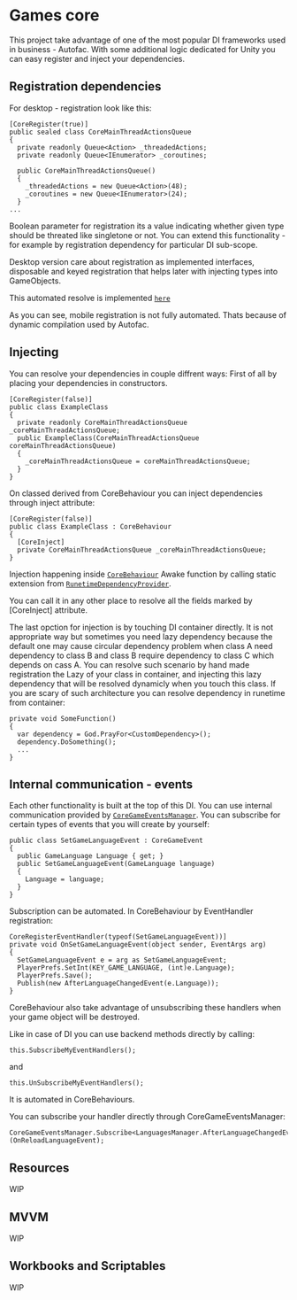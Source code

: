 # Games core

This project take advantage of one of the most popular DI frameworks used in business - Autofac.
With some additional logic dedicated for Unity you can easy register and inject your dependencies.

## Registration dependencies 

For desktop - registration look like this:
```
[CoreRegister(true)]
public sealed class CoreMainThreadActionsQueue
{
  private readonly Queue<Action> _threadedActions;
  private readonly Queue<IEnumerator> _coroutines;

  public CoreMainThreadActionsQueue()
  {
    _threadedActions = new Queue<Action>(48);
    _coroutines = new Queue<IEnumerator>(24);
  }
...
```
Boolean parameter for registration its a value indicating whether given type should be threated like singletone or not.
You can extend this functionality - for example by registration dependency for particular DI sub-scope.

Desktop version care about registration as implemented interfaces, disposable and keyed registration that helps later with injecting types into GameObjects.

This automated resolve is implemented <a href="https://github.com/Hostur/Games-Core/blob/master/Assets/_Scripts/Core/DI/RegisterAssemblyModule.cs" target="_blank">`here`</a>

As you can see, mobile registration is not fully automated. Thats because of dynamic compilation used by Autofac.

## Injecting

You can resolve your dependencies in couple diffrent ways:
First of all by placing your dependencies in constructors.

```
[CoreRegister(false)]
public class ExampleClass
{
  private readonly CoreMainThreadActionsQueue _coreMainThreadActionsQueue;
  public ExampleClass(CoreMainThreadActionsQueue coreMainThreadActionsQueue)
  {
    _coreMainThreadActionsQueue = coreMainThreadActionsQueue;
  }
}
```

On classed derived from CoreBehaviour you can inject dependencies through inject attribute:

```
[CoreRegister(false)]
public class ExampleClass : CoreBehaviour
{
  [CoreInject]
  private CoreMainThreadActionsQueue _coreMainThreadActionsQueue;
}
```

Injection happening inside <a href="https://github.com/Hostur/GamesCore/blob/master/Assets/_Scripts/Core/CoreBehaviour.cs" target="_blank">`CoreBehaviour`</a> Awake function
by calling static extension from <a href="https://github.com/Hostur/Games-Core/blob/master/Assets/_Scripts/Core/DI/RunetimeDependencyProvider.cs" target="_blank">`RunetimeDependencyProvider`</a>.

You can call it in any other place to resolve all the fields marked by [CoreInject] attribute.

The last opction for injection is by touching DI container directly. It is not appropriate way but sometimes you need lazy dependency because the default one may 
cause circular dependency problem when class A need dependency to class B and class B require dependency to class C which depends on cass A.
You can resolve such scenario by hand made registration the Lazy<T> of your class in container, and injecting this lazy dependency that will be resolved dynamicly when
you touch this class. If you are scary of such architecture you can resolve dependency in runetime from container:

```
private void SomeFunction()
{
  var dependency = God.PrayFor<CustomDependency>();
  dependency.DoSomething();
  ...
}
```
 
## Internal communication - events

Each other functionality is built at the top of this DI.
You can use internal communication provided by <a href="https://github.com/Hostur/Games-Core/blob/master/Assets/_Scripts/Core/InternalCommunication/CoreGameEventsManager.cs" target="_blank">`CoreGameEventsManager`</a>.
You can subscribe for certain types of events that you will create by yourself:

```
public class SetGameLanguageEvent : CoreGameEvent
{
  public GameLanguage Language { get; }
  public SetGameLanguageEvent(GameLanguage language)
  {
	Language = language;
  } 
}
```

Subscription can be automated.
In CoreBehaviour by EventHandler registration:
```
CoreRegisterEventHandler(typeof(SetGameLanguageEvent))]
private void OnSetGameLanguageEvent(object sender, EventArgs arg)
{
  SetGameLanguageEvent e = arg as SetGameLanguageEvent;
  PlayerPrefs.SetInt(KEY_GAME_LANGUAGE, (int)e.Language);
  PlayerPrefs.Save();
  Publish(new AfterLanguageChangedEvent(e.Language));
}
```

CoreBehaviour also take advantage of unsubscribing these handlers when your game object will be destroyed.

Like in case of DI you can use backend methods directly by calling:
```
this.SubscribeMyEventHandlers();
```
and 
```
this.UnSubscribeMyEventHandlers();
```
It is automated in CoreBehaviours.

You can subscribe your handler directly through CoreGameEventsManager:
```
CoreGameEventsManager.Subscribe<LanguagesManager.AfterLanguageChangedEvent>(OnReloadLanguageEvent);
```

## Resources

WIP

## MVVM

WIP

## Workbooks and Scriptables

WIP
 
